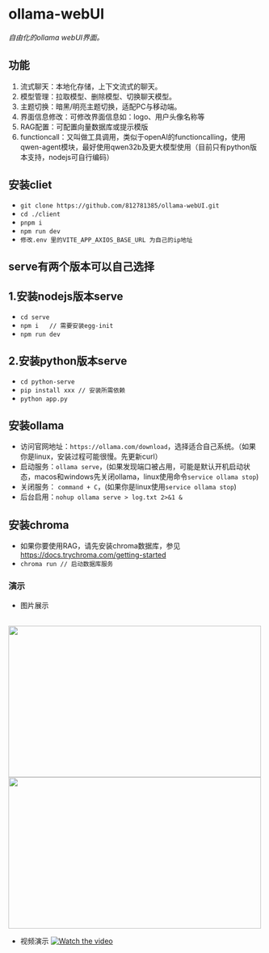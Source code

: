 # ollama-webUI
*自由化的ollama webUI界面。*

## 功能
1. 流式聊天：本地化存储，上下文流式的聊天。
2. 模型管理：拉取模型、删除模型、切换聊天模型。
3. 主题切换：暗黑/明亮主题切换，适配PC与移动端。
4. 界面信息修改：可修改界面信息如：logo、用户头像名称等
5. RAG配置：可配置向量数据库或提示模版
6. functioncall：又叫做工具调用，类似于openAI的functioncalling，使用qwen-agent模块，最好使用qwen32b及更大模型使用（目前只有python版本支持，nodejs可自行编码）
 
## 安装cliet
- `git clone https://github.com/812781385/ollama-webUI.git`
- `cd ./client`
- `pnpm i`
- `npm run dev`
- `修改.env 里的VITE_APP_AXIOS_BASE_URL 为自己的ip地址`

## serve有两个版本可以自己选择

## 1.安装nodejs版本serve
- `cd serve`
- `npm i   // 需要安装egg-init`
- `npm run dev`

## 2.安装python版本serve
- `cd python-serve`
- `pip install xxx // 安装所需依赖`
- `python app.py`

## 安装ollama
- 访问官网地址：`https://ollama.com/download`，选择适合自己系统。（如果你是linux，安装过程可能很慢。先更新curl）
- 启动服务：`ollama serve`，(如果发现端口被占用，可能是默认开机启动状态，macos和windows先关闭ollama，linux使用命令`service ollama stop`)
- 关闭服务： `command + C`，(如果你是linux使用`service ollama stop`)
- 后台启用：`nohup ollama serve > log.txt 2>&1 &`

## 安装chroma
- 如果你要使用RAG，请先安装chroma数据库，参见 https://docs.trychroma.com/getting-started
-  `chroma run // 启动数据库服务` 

### 演示
- 图片展示
<br>
<img src="https://my-mahjong.oss-cn-nanjing.aliyuncs.com/aiartImg/ollama1.png" width="500" height="300px" atl="图片描述" />
<img src="https://my-mahjong.oss-cn-nanjing.aliyuncs.com/aiartImg/ollama1.jpg" width="500" height="300px" atl="图片描述" />

- 视频演示
[![Watch the video](https://b23.tv/XNK0Sth)](https://b23.tv/XNK0Sth)
